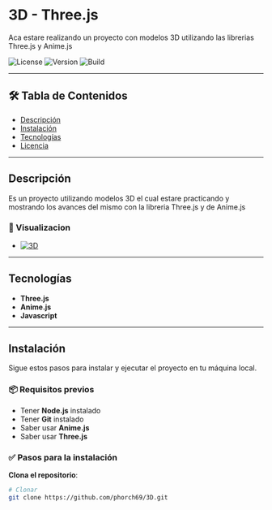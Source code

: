 # 3D - Three.js

Aca estare realizando un proyecto con modelos 3D utilizando las librerias Three.js y Anime.js

![License](https://img.shields.io/badge/license-MIT-blue.svg)
![Version](https://img.shields.io/badge/version-0.0.1-green.svg)
![Build](https://img.shields.io/badge/Proyecto-En_Proceso-brightgreen)

---

## 🛠 Tabla de Contenidos

- [Descripción](#descripción)
- [Instalación](#instalación)
- [Tecnologías](#tecnologías)
- [Licencia](#licencia)

---

## Descripción

Es un proyecto utilizando modelos 3D el cual estare practicando y mostrando los avances del mismo con la libreria Three.js y de Anime.js

### 🚀 Visualizacion
- [![3D](https://img.shields.io/badge/phorch69-Visualizacion-brightgreen)](https://phorch69.github.io/3D)

---

## Tecnologías
- **Three.js**
- **Anime.js**
- **Javascript**

---

## Instalación

Sigue estos pasos para instalar y ejecutar el proyecto en tu máquina local.

### 📦 Requisitos previos

- Tener **Node.js** instalado
- Tener **Git** instalado
- Saber usar **Anime.js**
- Saber usar **Three.js**

### ✅ Pasos para la instalación

**Clona el repositorio**:
```bash
# Clonar
git clone https://github.com/phorch69/3D.git
```